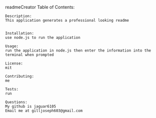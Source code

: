readmeCreator
    Table of Contents:
    
    Description: 
    This application generates a professional looking readme
    

    Installation:
    use node.js to run the application

    Usage:
    run the application in node.js then enter the information into the terminal when prompted

    License: 
    mit

    Contributing:
    me

    Tests:
    run

    Questions:
    My github is jaguar6105
    Email me at gilljoseph603@gmail.com
    
    
    